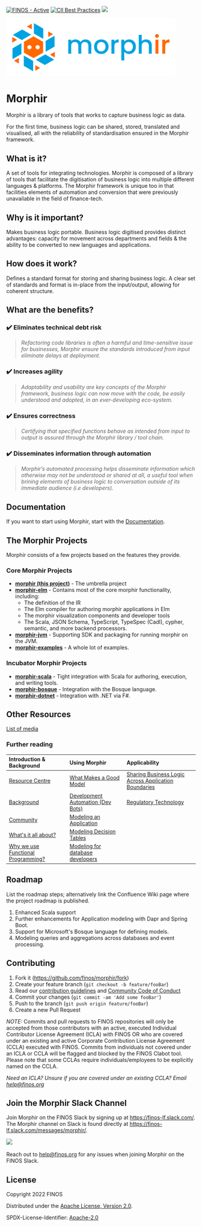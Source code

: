 [![FINOS - Active](https://cdn.jsdelivr.net/gh/finos/contrib-toolbox@master/images/badge-active.svg)](https://community.finos.org/docs/governance/Software-Projects/stages/active)
[![CII Best Practices](https://bestpractices.coreinfrastructure.org/projects/6526/badge)](https://bestpractices.coreinfrastructure.org/projects/6526)
[<img src="https://img.shields.io/badge/slack-@finos/morphir-green.svg?logo=slack">](https://finos-lf.slack.com/messages/morphir/)

<img src="https://github.com/finos/branding/blob/master/project-logos/active-project-logos/Morphir%20Logo/Horizontal/2020_Morphir_Logo_Horizontal.png?raw=true" width="450">

# Morphir

Morphir is a library of tools that works to capture business logic as data.

For the first time, business logic can be shared, stored, translated and visualised, all with the reliability of standardisation ensured in the Morphir framework.

## What is it?

A set of tools for integrating technologies. Morphir is composed of a library of tools that facilitate the digitisation of business logic into multiple different languages & platforms. The Morphir framework is unique too in that facilities elements of automation and conversion that were previously unavailable in the field of finance-tech.

## Why is it important?

Makes business logic portable. Business logic digitised provides distinct advantages: capacity for movement across departments and fields & the ability to be converted to new languages and applications.

## How does it work?

Defines a standard format for storing and sharing business logic. A clear set of standards and format is in-place from the input/output, allowing for coherent structure.

## What are the benefits?

### ✔️ Eliminates technical debt risk

> _Refactoring code libraries is often a harmful and time-sensitive issue for businesses, Morphir ensure the standards introduced from input eliminate delays at deployment._

### ✔️ Increases agility

> _Adaptability and usability are key concepts of the Morphir framework, business logic can now move with the code, be easily understood and adopted, in an ever-developing eco-system._

### ✔️ Ensures correctness

> _Certifying that specified functions behave as intended from input to output is assured through the Morphir library / tool chain._

### ✔️ Disseminates information through automation

> _Morphir’s automated processing helps disseminate information which otherwise may not be understood or shared at all, a useful tool when brining elements of business logic to conversation outside of its immediate audience (i.e developers)._


## Documentation
If you want to start using Morphir, start with the [Documentation](docs/).

## The Morphir Projects
Morphir consists of a few projects based on the features they provide.  

### Core Morphir Projects
- **[morphir (this project)](https://github.com/finos/morphir/)** - The umbrella project
- **[morphir-elm](https://github.com/finos/morphir-elm)** - Contains most of the core morphir functionality, including:
  - The definition of the IR
  - The Elm compiler for authoring morphir applications in Elm
  - The morphir visualization components and developer tools
  - The Scala, JSON Schema, TypeScript, TypeSpec (Cadl), cypher, semantic, and more backend processors.
- **[morphir-jvm](https://github.com/finos/morphir-jvm)** - Supporting SDK and packaging for running morphir on the JVM.
- **[morphir-examples](https://github.com/finos/morphir-examples)** - A whole lot of examples.

### Incubator Morphir Projects
- **[morphir-scala](https://github.com/finos/morphir-scala)** - Tight integration with Scala for authoring, execution, and writing tools.
- **[morphir-bosque](https://github.com/finos/morphir-bosque)** - Integration with the Bosque language.
- **[morphir-dotnet](https://github.com/finos/morphir-dotnet)** - Integration with .NET via F#.


## Other Resources
[List of media](docs/media.md)


### Further reading

| Introduction & Background                                                  | Using Morphir                                                                                              | Applicability                                                                           |
| :------------------------------------------------------------------------- | :--------------------------------------------------------------------------------------------------------- | :-------------------------------------------------------------------------------------- |
| [Resource Centre](https://resources.finos.org/morphir/)                    | [What Makes a Good Model](./docs/what-makes-a-good-domain-model.md)                                        | [Sharing Business Logic Across Application Boundaries](./docs/shared_logic_modeling.md) |
| [Background](docs/Morphir%20Overview/background.md)                                         | [Development Automation (Dev Bots)](./docs/dev-bots.md)                                                    | [Regulatory Technology](./docs/regtech-modeling.md)                                     |
| [Community](./docs/morphir-community.md)                                   | [Modeling an Application](./docs/application-modeling.md)                                                  |                                                                                         |
| [What's it all about?](./docs/whats-it-about.md)                           | [Modeling Decision Tables](https://github.com/finos/morphir-examples/tree/master/src/Morphir/Sample/Rules) |                                                                                         |
| [Why we use Functional Programming?](./docs/why-functional-programming.md) | [Modeling for database developers](docs/modeling-for-database-developers.md)                    |

## Roadmap

List the roadmap steps; alternatively link the Confluence Wiki page where the project roadmap is published.

1. Enhanced Scala support
2. Further enhancements for Application modeling with Dapr and Spring Boot.
3. Support for Microsoft's Bosque language for defining models.
4. Modeling queries and aggregations across databases and event processing.

## Contributing

1. Fork it (<https://github.com/finos/morphir/fork>)
2. Create your feature branch (`git checkout -b feature/fooBar`)
3. Read our [contribution guidelines](docs/contributing.md) and [Community Code of Conduct](https://www.finos.org/code-of-conduct)
4. Commit your changes (`git commit -am 'Add some fooBar'`)
5. Push to the branch (`git push origin feature/fooBar`)
6. Create a new Pull Request

_NOTE:_ Commits and pull requests to FINOS repositories will only be accepted from those contributors with an active, executed Individual Contributor License Agreement (ICLA) with FINOS OR who are covered under an existing and active Corporate Contribution License Agreement (CCLA) executed with FINOS. Commits from individuals not covered under an ICLA or CCLA will be flagged and blocked by the FINOS Clabot tool. Please note that some CCLAs require individuals/employees to be explicitly named on the CCLA.

_Need an ICLA? Unsure if you are covered under an existing CCLA? Email [help@finos.org](mailto:help@finos.org)_

## Join the Morphir Slack Channel

Join Morphir on the FINOS Slack by signing up at https://finos-lf.slack.com/. The Morphir channel on Slack is found directly at https://finos-lf.slack.com/messages/morphir/.

[<img src="https://img.shields.io/badge/slack-@finos/morphir-green.svg?logo=slack">](https://finos-lf.slack.com/messages/morphir/)

Reach out to help@finos.org for any issues when joining Morphir on the FINOS Slack.

## License

Copyright 2022 FINOS

Distributed under the [Apache License, Version 2.0](http://www.apache.org/licenses/LICENSE-2.0).

SPDX-License-Identifier: [Apache-2.0](https://spdx.org/licenses/Apache-2.0)
